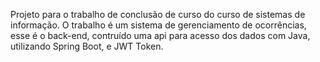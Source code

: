 Projeto para o trabalho de conclusão de curso do curso de sistemas de informação.
O trabalho é um sistema de gerenciamento de ocorrências, esse é o back-end, contruído uma api 
para acesso dos dados com Java, utilizando Spring Boot, e JWT Token.
